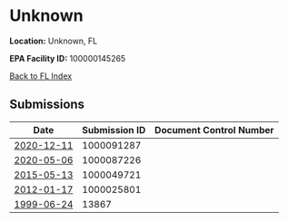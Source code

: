# Unknown

**Location:** Unknown, FL

**EPA Facility ID:** 100000145265

[Back to FL Index](../../index.md)

## Submissions

| Date | Submission ID | Document Control Number |
|------|--------------|-------------------------|
| [2020-12-11](submissions/1000091287.md) | 1000091287 |  |
| [2020-05-06](submissions/1000087226.md) | 1000087226 |  |
| [2015-05-13](submissions/1000049721.md) | 1000049721 |  |
| [2012-01-17](submissions/1000025801.md) | 1000025801 |  |
| [1999-06-24](submissions/13867.md) | 13867 |  |

